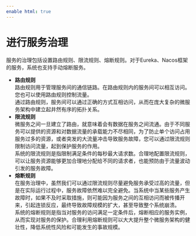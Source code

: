 ```yaml
---
enable html: true
---
```

# 进行服务治理

服务的治理包括设置路由规则、限流规则、熔断规则。对于Eureka、Nacos框架的服务，系统也支持手动熔断服务。
* **路由规则**       
  路由规则用于管理服务间的通信链路。在路由规则内的服务间可以相互访问。您也可以使用路由规则控制流量。          
  通过路由规则，服务间可以通过正确的方式互相访问，从而在庞大复杂的微服务架构中建立起井然有序的拓扑关系。  
* **限流规则**      
  微服务之间一旦建立了路由，就意味着会有数据在服务之间流通。由于不同服务可以提供的资源和对数据流量的承载能力不尽相同，为了防止单个访问占用服务过多的资源，或者突发的大流量冲击导致服务故障，您可以通过限流规则限制访问流量，起到保护服务的作用。          
  系统的限流规则是指限制满足条件的每秒最大请求数。合理地配置限流规则，可以让服务资源能够更加合理地分配给不同的请求者，也能预防由于流量波动引发的服务故障。                
* **熔断规则**      
  在服务治理中，虽然我们可以通过限流规则尽量避免服务承受过高的流量，但是在实际运行过程中，服务故障依然难以完全避免。当系统中当某些服务产生故障时，如果不及时采取措施，则可能因为服务之间的互相访问而被传播开来，引起连锁反应，最终导致故障规模的扩大，甚至导致整个系统崩溃。       
  系统的熔断规则是指当对服务的访问满足一定条件后，熔断相应的服务实例，从而实现对服务的保护。合理利用熔断规则可以大大提升整个微服务架构的健壮性，降低系统性风险和可能发生的事故规模。
